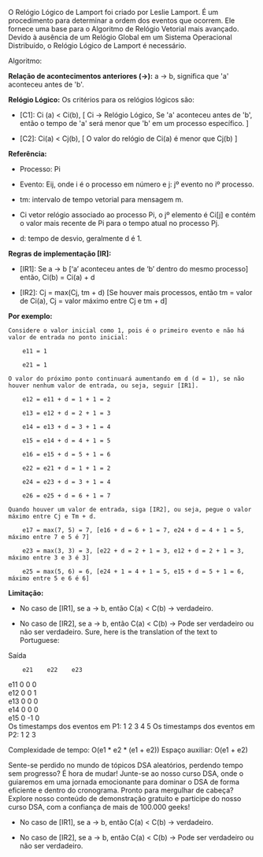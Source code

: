 O Relógio Lógico de Lamport foi criado por Leslie Lamport. É um procedimento para determinar a ordem dos eventos que ocorrem. Ele fornece uma base para o Algoritmo de Relógio Vetorial mais avançado. Devido à ausência de um Relógio Global em um Sistema Operacional Distribuído, o Relógio Lógico de Lamport é necessário.

Algoritmo:

**Relação de acontecimentos anteriores (->):** a -> b, significa que 'a' aconteceu antes de 'b'.

**Relógio Lógico:** Os critérios para os relógios lógicos são:

* [C1]: Ci (a) < Ci(b), [ Ci -> Relógio Lógico, Se 'a' aconteceu antes de 'b', então o tempo de 'a' será menor que 'b' em um processo específico. ]

* [C2]: Ci(a) < Cj(b), [ O valor do relógio de Ci(a) é menor que Cj(b) ]

**Referência:**

* Processo: Pi

* Evento: Eij, onde i é o processo em número e j: jº evento no iº processo.

* tm: intervalo de tempo vetorial para mensagem m.

* Ci vetor relógio associado ao processo Pi, o jº elemento é Ci[j] e contém o valor mais recente de Pi para o tempo atual no processo Pj.

* d: tempo de desvio, geralmente d é 1.

**Regras de implementação [IR]:**

* [IR1]: Se a -> b [‘a’ aconteceu antes de ‘b’ dentro do mesmo processo] então, Ci(b) = Ci(a) + d

* [IR2]: Cj = max(Cj, tm + d) [Se houver mais processos, então tm = valor de Ci(a), Cj = valor máximo entre Cj e tm + d]

**Por exemplo:**

    Considere o valor inicial como 1, pois é o primeiro evento e não há valor de entrada no ponto inicial:

        e11 = 1

        e21 = 1

    O valor do próximo ponto continuará aumentando em d (d = 1), se não houver nenhum valor de entrada, ou seja, seguir [IR1].

        e12 = e11 + d = 1 + 1 = 2

        e13 = e12 + d = 2 + 1 = 3

        e14 = e13 + d = 3 + 1 = 4

        e15 = e14 + d = 4 + 1 = 5

        e16 = e15 + d = 5 + 1 = 6

        e22 = e21 + d = 1 + 1 = 2

        e24 = e23 + d = 3 + 1 = 4

        e26 = e25 + d = 6 + 1 = 7

    Quando houver um valor de entrada, siga [IR2], ou seja, pegue o valor máximo entre Cj e Tm + d.

        e17 = max(7, 5) = 7, [e16 + d = 6 + 1 = 7, e24 + d = 4 + 1 = 5, máximo entre 7 e 5 é 7]

        e23 = max(3, 3) = 3, [e22 + d = 2 + 1 = 3, e12 + d = 2 + 1 = 3, máximo entre 3 e 3 é 3]

        e25 = max(5, 6) = 6, [e24 + 1 = 4 + 1 = 5, e15 + d = 5 + 1 = 6, máximo entre 5 e 6 é 6]

**Limitação:**

* No caso de [IR1], se a -> b, então C(a) < C(b) -> verdadeiro.

* No caso de [IR2], se a -> b, então C(a) < C(b) -> Pode ser verdadeiro ou não ser verdadeiro.
Sure, here is the translation of the text to Portuguese:


Saída

        e21    e22    e23
 e11    0    0    0    
 e12    0    0    1    
 e13    0    0    0    
 e14    0    0    0    
 e15    0    -1    0    
Os timestamps dos eventos em P1:
1 2 3 4 5 
Os timestamps dos eventos em P2:
1 2 3 

Complexidade de tempo: O(e1 * e2 * (e1 + e2))
Espaço auxiliar: O(e1 + e2)

Sente-se perdido no mundo de tópicos DSA aleatórios, perdendo tempo sem progresso? É hora de mudar! Junte-se ao nosso curso DSA, onde o guiaremos em uma jornada emocionante para dominar o DSA de forma eficiente e dentro do cronograma.
Pronto para mergulhar de cabeça? Explore nosso conteúdo de demonstração gratuito e participe do nosso curso DSA, com a confiança de mais de 100.000 geeks!


* No caso de [IR1], se a -> b, então C(a) < C(b) -> verdadeiro.

* No caso de [IR2], se a -> b, então C(a) < C(b) -> Pode ser verdadeiro ou não ser verdadeiro.
